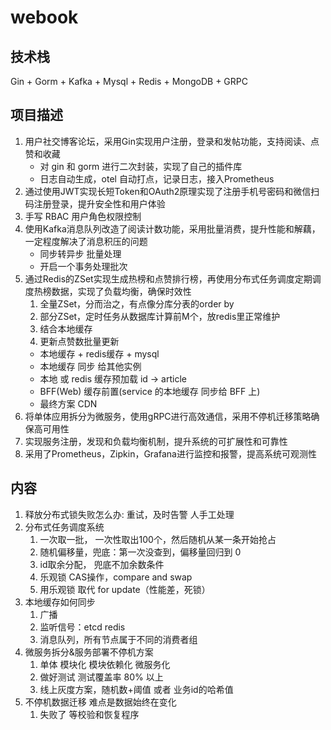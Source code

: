 # webook

## 技术栈
Gin + Gorm + Kafka + Mysql + Redis + MongoDB + GRPC

## 项目描述

1. 用户社交博客论坛，采用Gin实现用户注册，登录和发帖功能，支持阅读、点赞和收藏
   - 对 gin 和 gorm 进行二次封装，实现了自己的插件库
   - 日志自动生成，otel 自动打点，记录日志，接入Prometheus
2. 通过使用JWT实现长短Token和OAuth2原理实现了注册手机号密码和微信扫码注册登录，提升安全性和用户体验
3. 手写 RBAC 用户角色权限控制
4. 使用Kafka消息队列改造了阅读计数功能，采用批量消费，提升性能和解藕，一定程度解决了消息积压的问题
   - 同步转异步 批量处理
   - 开启一个事务处理批次
5. 通过Redis的ZSet实现生成热榜和点赞排行榜，再使用分布式任务调度定期调度热榜数据，实现了负载均衡，确保时效性
   1. 全量ZSet，分而治之，有点像分库分表的order by
   2. 部分ZSet，定时任务从数据库计算前M个，放redis里正常维护
   3. 结合本地缓存
   4. 更新点赞数批量更新
   - 本地缓存 + redis缓存 + mysql
   - 本地缓存 同步 给其他实例
   - 本地 或 redis 缓存预加载 id -> article
   - BFF(Web) 缓存前置(service 的本地缓存 同步给 BFF 上)
   - 最终方案 CDN
6. 将单体应用拆分为微服务，使用gRPC进行高效通信，采用不停机迁移策略确保高可用性
7. 实现服务注册，发现和负载均衡机制，提升系统的可扩展性和可靠性
8. 采用了Prometheus，Zipkin，Grafana进行监控和报警，提高系统可观测性

## 内容
1. 释放分布式锁失败怎么办: 重试，及时告警 人手工处理
2. 分布式任务调度系统
   1. 一次取一批， 一次性取出100个，然后随机从某一条开始抢占
   2. 随机偏移量，兜底：第一次没查到，偏移量回归到 0
   3. id取余分配， 兜底不加余数条件
   4. 乐观锁 CAS操作，compare and swap
   5. 用乐观锁 取代 for update（性能差，死锁）
3. 本地缓存如何同步
   1. 广播
   2. 监听信号：etcd redis
   3. 消息队列，所有节点属于不同的消费者组
4. 微服务拆分&服务部署不停机方案
   1. 单体 模块化 模块依赖化 微服务化
   2. 做好测试 测试覆盖率 80% 以上
   3. 线上灰度方案，随机数+阈值 或者 业务id的哈希值
5. 不停机数据迁移 难点是数据始终在变化
   1.  失败了 等校验和恢复程序